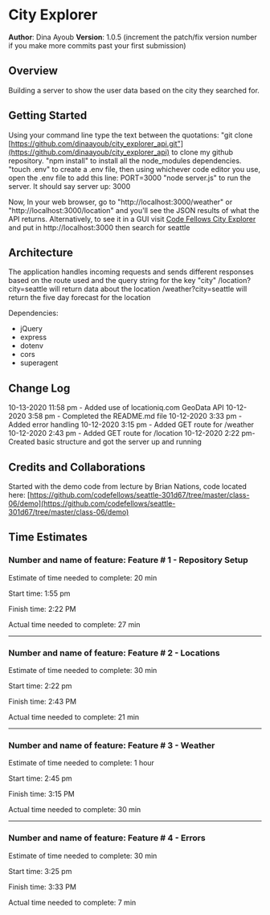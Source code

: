 # City Explorer

**Author**: Dina Ayoub
**Version**: 1.0.5 (increment the patch/fix version number if you make more commits past your first submission)

## Overview

Building a server to show the user data based on the city they searched for.

## Getting Started

Using your command line type the text between the quotations:
"git clone [https://github.com/dinaayoub/city_explorer_api.git"](https://github.com/dinaayoub/city_explorer_api) to clone my github repository.
"npm install" to install all the node_modules dependencies.
"touch .env" to create a .env file, then using whichever code editor you use, open the .env file to add this line: PORT=3000
"node server.js" to run the server. It should say server up: 3000

Now, In your web browser, go to "http://localhost:3000/weather" or "http://localhost:3000/location" and you'll see the JSON results of what the API returns.
Alternatively, to see it in a GUI visit [Code Fellows City Explorer](https://codefellows.github.io/code-301-guide/curriculum/city-explorer-app/front-end/) and put in http://localhost:3000 then search for seattle

## Architecture

The application handles incoming requests and sends different responses based on the route used and the query string for the key "city"
/location?city=seattle will return data about the location
/weather?city=seattle will return the five day forecast for the location

Dependencies:

* jQuery
* express
* dotenv
* cors
* superagent

## Change Log
10-13-2020 11:58 pm - Added use of locationiq.com GeoData API
10-12-2020 3:58 pm - Completed the README.md file
10-12-2020 3:33 pm - Added error handling
10-12-2020 3:15 pm - Added GET route for /weather
10-12-2020 2:43 pm - Added GET route for /location
10-12-2020 2:22 pm- Created basic structure and got the server up and running

## Credits and Collaborations

Started with the demo code from lecture by Brian Nations, code located here: [https://github.com/codefellows/seattle-301d67/tree/master/class-06/demo](https://github.com/codefellows/seattle-301d67/tree/master/class-06/demo)

## Time Estimates

### Number and name of feature: Feature # 1 - Repository Setup

Estimate of time needed to complete: 20 min

Start time: 1:55 pm

Finish time: 2:22 PM

Actual time needed to complete: 27 min

---------------------------------------------------------

### Number and name of feature: Feature # 2 - Locations

Estimate of time needed to complete: 30 min

Start time: 2:22 pm

Finish time: 2:43 PM

Actual time needed to complete: 21 min

---------------------------------------------------------

### Number and name of feature: Feature # 3 - Weather

Estimate of time needed to complete: 1 hour

Start time: 2:45 pm

Finish time: 3:15 PM

Actual time needed to complete: 30 min

---------------------------------------------------------

### Number and name of feature: Feature # 4 - Errors

Estimate of time needed to complete: 30 min

Start time: 3:25 pm

Finish time: 3:33 PM

Actual time needed to complete: 7 min
